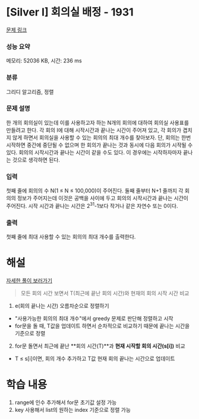 # [Silver I] 회의실 배정 - 1931
[문제 링크](https://www.acmicpc.net/problem/1931)

### 성능 요약
메모리: 52036 KB, 시간: 236 ms

### 분류
그리디 알고리즘, 정렬

### 문제 설명
<p>한 개의 회의실이 있는데 이를 사용하고자 하는 N개의 회의에 대하여 회의실 사용표를 만들려고 한다. 각 회의 I에 대해 시작시간과 끝나는 시간이 주어져 있고, 각 회의가 겹치지 않게 하면서 회의실을 사용할 수 있는 회의의 최대 개수를 찾아보자. 단, 회의는 한번 시작하면 중간에 중단될 수 없으며 한 회의가 끝나는 것과 동시에 다음 회의가 시작될 수 있다. 회의의 시작시간과 끝나는 시간이 같을 수도 있다. 이 경우에는 시작하자마자 끝나는 것으로 생각하면 된다.</p>

### 입력
<p>첫째 줄에 회의의 수 N(1 ≤ N ≤ 100,000)이 주어진다. 둘째 줄부터 N+1 줄까지 각 회의의 정보가 주어지는데 이것은 공백을 사이에 두고 회의의 시작시간과 끝나는 시간이 주어진다. 시작 시간과 끝나는 시간은 2<sup>31</sup>-1보다 작거나 같은 자연수 또는 0이다.</p>

### 출력
<p>첫째 줄에 최대 사용할 수 있는 회의의 최대 개수를 출력한다.</p>

# 해설
[자세한 풀이 보러가기](https://velog.io/@ppocchi/%EB%B0%B1%EC%A4%80-1931%EB%B2%88-%ED%9A%8C%EC%9D%98%EC%8B%A4-%EB%B0%B0%EC%A0%95%ED%8C%8C%EC%9D%B4%EC%8D%AC)

>모든 회의 시간 보면서 T(최근에 끝난 회의 시간)와 현재의 회의 시작 시간 비교

1. e(회의 끝나는 시간) 오름차순으로 정렬하기
- "사용가능한 회의의 최대 개수"에서 greedy 문제로 판단해 정렬하고 시작
- for문을 돌 때, T값을 업데이트 하면서 순차적으로 비교하기 때문에 끝나는 시간을 기준으로 정렬
2. for문 돌면서 최근에 끝난 **회의 시간(T)**과 **현재 시작할 회의 시간(s[i])** 비교
- T ≤ s[i]이면, 회의 개수 추가하고 T값 현재 회의 끝나는 시간으로 업데이트

# 학습 내용
1. range에 인수 추가해서 for문 초기값 설정 가능
2. key 사용해서 list의 원하는 index 기준으로 정렬 가능